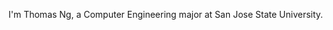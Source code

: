 I'm Thomas Ng, a Computer Engineering major at San Jose State University. 

<!---
hicbag/hicbag is a ✨ special ✨ repository because its `README.md` (this file) appears on your GitHub profile.
You can click the Preview link to take a look at your changes.
--->
